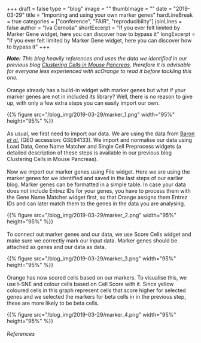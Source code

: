 +++
draft = false
type = "blog"
image = ""
thumbImage = ""
date = "2019-03-29"
title = "Importing and using your own marker genes"
hardLineBreak = true 
categories = ["conference", "FAIR", "reproducibility"]
joinLines = false
author = "Iva Černoša"
shortExcerpt = "If you ever felt limited by Marker Gene widget, here you can discover how to bypass it" 
longExcerpt = "If you ever felt limited by Marker Gene widget, here you can discover how to bypass it" 
+++

<i><b>Note:</b> This blog heavily references and uses the data we identified in our previous blog <a href="">Clustering Cells in Mouse Pancreas</a>, therefore it is advisable for everyone less experienced with scOrange to read it before tackling this one.</i>
<br>
<br>
Orange already has a build-in widget with marker genes but what if your marker genes are not in included its library? Well, there is no reason to give up, with only a few extra steps you can easily import our own. 

{{% figure src="/blog_img/2019-03-29/marker_1.png" width="95%" height="95%" %}}
\
\
As usual, we first need to import our data. We are using the data from <a href="https://www.ncbi.nlm.nih.gov/pmc/articles/PMC5228327/">Baron <i>et al.</i></a> (GEO accession: GSE84133). We import and normalise our data using Load Data, Gene Name Matcher and Single Cell Preprocess widgets (a detailed description of these steps is available in our previous blog Clustering Cells in Mouse Pancreas).
<br>
<br>
Now we import our marker genes using File widget. Here we are using the marker genes for we identified and saved in the last steps of our earlier blog. Marker genes can be formatted in a simple table. In case your data does not include Entrez IDs for your genes, you have to process them with the Gene Name Matcher widget first, so that Orange assigns them Entrez IDs and can later match them to the genes in the data you are analysing.  

{{% figure src="/blog_img/2019-03-29/marker_2.png" width="95%" height="95%" %}}
\
\
To connect out marker genes and our data, we use Score Cells widget and make sure we correctly mark our input data. Marker genes should be attached as genes and our data as data. 

{{% figure src="/blog_img/2019-03-29/marker_3.png" width="95%" height="95%" %}}
\
\
Orange has now scored cells based on our markers. To visualise this, we use t-SNE and colour cells based on Cell Score with it. Since yellow coloured cells in this graph represent cells that score higher for selected genes and we selected the markers for beta cells in in the previous step, these are more likely to be beta cells. 

{{% figure src="/blog_img/2019-03-29/marker_4.png" width="95%" height="95%" %}}
\
\
*References*

